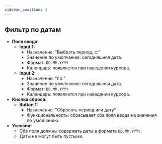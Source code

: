 ```yaml
---
sidebar_position: 3
---
```


## Фильтр по датам
- **Поля ввода:**
    - **Input 1:** 
        - Назначение: "Выбрать период, с:"
        - Значение по умолчанию: сегодняшняя дата.
        - Формат: `DD.MM.YYYY`
        - Календарь: появляется при наведении курсора.
    - **Input 2:** 
        - Назначение: "по:"
        - Значение по умолчанию: сегодняшняя дата.
        - Формат: `DD.MM.YYYY`
        - Календарь: появляется при наведении курсора.
- **Кнопка сброса:**
    - **Button 1:** 
        - Назначение: "Сбросить период или дату"
        - Функциональность: сбрасывает оба поля ввода на значения по умолчанию.
- **Условия:**
    - Оба поля должны содержать даты в формате `DD.MM.YYYY`.
    - Даты не могут быть пустыми.
